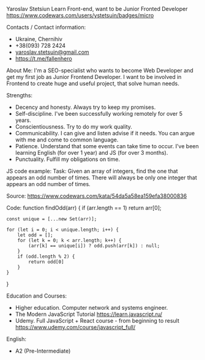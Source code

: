 Yaroslav Stetsiun
Learn Front-end, want to be Junior Fronted Developer
https://www.codewars.com/users/ystetsuin/badges/micro

Contacts / Contact information:
- Ukraine, Chernihiv
- +38(093) 728 2424
- yaroslav.stetsuin@gmail.com
- https://t.me/fallenhero

About Me:
I'm a SEO-specialist who wants to become Web Developer and get my first job as Junior Frontend Developer.
I want to be involved in Frontend to create huge and useful project, that solve human needs.


Strengths:
- Decency and honesty. Always try to keep my promises.
- Self-discipline. I've been successfully working remotely for over 5 years.
- Conscientiousness. Try to do my work quality.
- Communicability. I can give and listen advise if it needs. You can argue with me and come to common language.
- Patience. Understand that some events can take time to occur. I've been learning English (for over 1 year) and JS (for over 3 months).
- Punctuality. Fulfill my obligations on time.


JS code example:
Task:
Given an array of integers, find the one that appears an odd number of times.
There will always be only one integer that appears an odd number of times.

Source: https://www.codewars.com/kata/54da5a58ea159efa38000836

Code:
function findOdd(arr) {
    if (arr.length == 1) return arr[0];

    const unique = [...new Set(arr)];
    
    for (let i = 0; i < unique.length; i++) {
        let odd = [];
        for (let k = 0; k < arr.length; k++) {
            (arr[k] == unique[i]) ? odd.push(arr[k]) : null;
        }
        if (odd.length % 2) {
            return odd[0]
        }
    }
}



Education and Courses:
- Higher education. Computer network and systems engineer. 
- The Modern JavaScript Tutorial https://learn.javascript.ru/
- Udemy. Full JavaScript + React course - from beginning to result https://www.udemy.com/course/javascript_full/

English:
 - A2 (Pre-Intermediate)
